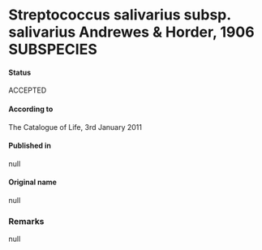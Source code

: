 Streptococcus salivarius subsp. salivarius Andrewes & Horder, 1906 SUBSPECIES
=======

#### Status
ACCEPTED

#### According to
The Catalogue of Life, 3rd January 2011

#### Published in
null

#### Original name
null

### Remarks
null
